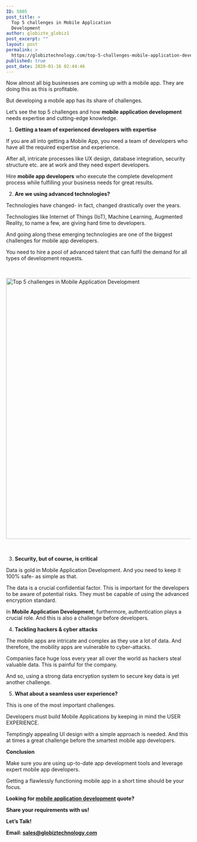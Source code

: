 ```yaml
---
ID: 5805
post_title: >
  Top 5 challenges in Mobile Application
  Development
author: globizte_globiz1
post_excerpt: ""
layout: post
permalink: >
  https://globiztechnology.com/top-5-challenges-mobile-application-development/
published: true
post_date: 2020-01-16 02:44:46
---
```

Now almost all big businesses are coming up with a mobile app. They are doing this as this is profitable.

But developing a mobile app has its share of challenges.

Let’s see the top 5 challenges and how <strong>mobile application development </strong>needs expertise and cutting-edge knowledge.
<ol>
 	<li><strong> Getting a team of experienced developers with expertise</strong></li>
</ol>
If you are all into getting a Mobile App, you need a team of developers who have all the required expertise and experience.

After all, intricate processes like UX design, database integration, security structure etc. are at work and they need expert developers.

Hire <strong>mobile app developers</strong> who execute the complete development process while fulfilling your business needs for great results.
<ol start="2">
 	<li><strong> Are we using advanced technologies?</strong></li>
</ol>
Technologies have changed- in fact, changed drastically over the years.

Technologies like Internet of Things (IoT), Machine Learning, Augmented Reality, to name a few, are giving hard time to developers.

And going along these emerging technologies are one of the biggest challenges for mobile app developers.

You need to hire a pool of advanced talent that can fulfil the demand for all types of development requests.

&nbsp;

<img class="wp-image-5806  aligncenter" src="https://globiztechnology.com/wp-content/uploads/2020/01/Top-5-challenges-in-Mobile-Application-Development-1024x768.jpg" alt="Top 5 challenges in Mobile Application Development" width="947" height="710" />

&nbsp;
<ol start="3">
 	<li><strong> Security, but of course, is critical</strong></li>
</ol>
Data is gold in Mobile Application Development. And you need to keep it 100% safe- as simple as that.

The data is a crucial confidential factor. This is important for the developers to be aware of potential risks. They must be capable of using the advanced encryption standard.

In <strong>Mobile Application Development</strong>, furthermore, authentication plays a crucial role. And this is also a challenge before developers.
<ol start="4">
 	<li><strong> Tackling hackers &amp; cyber attacks</strong></li>
</ol>
The mobile apps are intricate and complex as they use a lot of data. And therefore, the mobility apps are vulnerable to cyber-attacks.

Companies face huge loss every year all over the world as hackers steal valuable data. This is painful for the company.

And so, using a strong data encryption system to secure key data is yet another challenge.
<ol start="5">
 	<li><strong> What about a seamless user experience?</strong></li>
</ol>
This is one of the most important challenges.

Developers must build Mobile Applications by keeping in mind the USER EXPERIENCE.

Temptingly appealing UI design with a simple approach is needed. And this at times a great challenge before the smartest mobile app developers.

<strong>Conclusion</strong>

Make sure you are using up-to-date app development tools and leverage expert mobile app developers.

Getting a flawlessly functioning mobile app in a short time should be your focus.

<strong>Looking for <a href="https://globiztechnology.com/mobile-application-development-services/">mobile application development</a> quote?</strong>

<strong>Share your requirements with us!</strong>

<strong>Let’s Talk!</strong>

<strong>Email: sales@globiztechnology.com</strong>